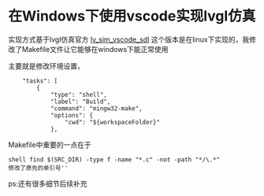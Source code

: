 # 在Windows下使用vscode实现lvgl仿真
实现方式基于lvgl仿真官方
[lv_sim_vscode_sdl](https://github.com/lvgl/lv_sim_vscode_sdl)
这个版本是在linux下实现的，我修改了Makefile文件让它能够在windows下能正常使用

主要就是修改环境设置，
```
	"tasks": [
		{
			"type": "shell",
			"label": "Build",
			"command": "mingw32-make",
			"options": {
				"cwd": "${workspaceFolder}"
			},
```
Makefile中重要的一点在于
```
shell find $(SRC_DIR) -type f -name "*.c" -not -path "*/\.*"
修改了原先的单引号''
```



ps:还有很多细节后续补充